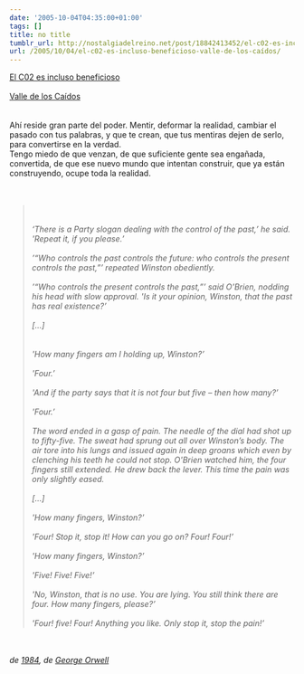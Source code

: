 ```yaml
---
date: '2005-10-04T04:35:00+01:00'
tags: []
title: no title
tumblr_url: http://nostalgiadelreino.net/post/18842413452/el-c02-es-incluso-beneficioso-valle-de-los-caídos
url: /2005/10/04/el-c02-es-incluso-beneficioso-valle-de-los-caídos/
---
```


<p><a href="http://www.periodistadigital.com/periodismo/object.php?o=187964&amp;pag=1">El C02 es incluso beneficioso</a><br/><br/><a href="http://www.libertaddigital.com/opiniones/opi_desa_26737.html">Valle de los Caídos</a><br/><br/><br/>Ahí reside gran parte del poder. Mentir, deformar la realidad, cambiar el pasado con tus palabras, y que te crean, que tus mentiras dejen de serlo, para convertirse en la verdad.<br/>Tengo miedo de que venzan, de que suficiente gente sea engañada, convertida, de que ese nuevo mundo que intentan construir, que ya están construyendo, ocupe toda la realidad.<br/><br/><br/></p><blockquote><span style="font-style:italic;"><br/><br/>&lsquo;There is a Party slogan dealing with the control of the past,&rsquo; he said. 'Repeat it, if you please.&rsquo;<br/><br/>&rsquo;&ldquo;Who controls the past controls the future: who controls the present controls the past,&rdquo;&rsquo; repeated Winston obediently.<br/><br/>&rsquo;&ldquo;Who controls the present controls the past,&rdquo;&rsquo; said O'Brien, nodding his head with slow approval. 'Is it your opinion, Winston, that the past has real existence?&rsquo;<br/><br/>[&hellip;]<br/><br/><br/>'How many fingers am I holding up, Winston?&rsquo;<br/><br/>'Four.&rsquo;<br/><br/>'And if the party says that it is not four but five &ndash; then how many?&rsquo;<br/><br/>'Four.&rsquo;<br/><br/>The word ended in a gasp of pain. The needle of the dial had shot up to fifty-five. The sweat had sprung out all over Winston&rsquo;s body. The air tore into his lungs and issued again in deep groans which even by clenching his teeth he could not stop. O'Brien watched him, the four fingers still extended. He drew back the lever. This time the pain was only slightly eased.<br/><br/>[&hellip;]<br/><br/>'How many fingers, Winston?&rsquo;<br/><br/>'Four! Stop it, stop it! How can you go on? Four! Four!&rsquo;<br/><br/>'How many fingers, Winston?&rsquo;<br/><br/>'Five! Five! Five!&rsquo;<br/><br/>'No, Winston, that is no use. You are lying. You still think there are four. How many fingers, please?&rsquo;<br/><br/>'Four! five! Four! Anything you like. Only stop it, stop the pain!&rsquo;<br/></span></blockquote><br/><br/><span style="font-style:italic;">de <a href="http://www.online-literature.com/orwell/1984/">1984</a>, de <a href="http://en.wikipedia.org/wiki/George_orwell">George Orwell</a></span><div class="blogger-post-footer"><img width="1" height="1" src="https://blogger.googleusercontent.com/tracker/1180118427259117074-4943712891857236885?l=nostalgiadelreino.blogspot.com" alt=""/></div>